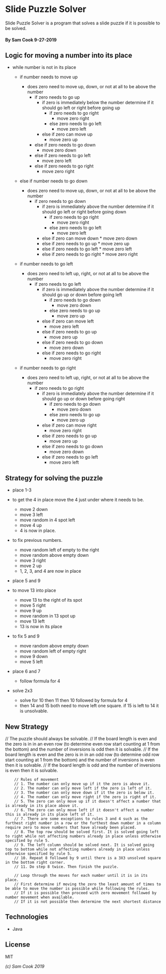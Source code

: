 # Slide Puzzle Solver

Slide Puzzle Solver is a program that solves a slide puzzle if it is possible to be solved.

#### By Sam Cook 9-27-2019

## Logic for moving a number into its place
* while number is not in its place
    * if number needs to move up
        * does zero need to move up, down, or not at all to be above the number
            * if zero needs to go up
                * if zero is immediately below the number determine if it should go left or right before going up
                    * if zero needs to go right
                        * move zero right
                    * else zero needs to go left
                        * move zero left
                * else if zero can move up
                    * move zero up
            * else if zero needs to go down
                * move zero down
            * else if zero needs to go left
                * move zero left
            * else if zero needs to go right
                * move zero right

    * else if number needs to go down
        * does zero need to move up, down, or not at all to be above the number
            * if zero needs to go down
                * if zero is immediately above the number determine if it should go left or right before going down
                    * if zero needs to go right
                        * move zero right
                    * else zero needs to go left
                        * move zero left
                * else if zero can move down
                        * move zero down
                * else if zero needs to go up
                        * move zero up
                * else if zero needs to go left
                        * move zero left
                * else if zero needs to go right
                        * move zero right

    * if number needs to go left
        * does zero need to left up, right, or not at all to be above the number
            * if zero needs to go left
                 * if zero is immediately above the number determine if it should go up or down before going left
                    * if zero needs to go down
                        * move zero down
                    * else zero needs to go up
                        * move zero up
                * else if zero can move left
                    * move zero left
                * else if zero needs to go up
                    * move zero up
                * else if zero needs to go down
                    * move zero down
                * else if zero needs to go right
                    * move zero right


    * if number needs to go right
        * does zero need to left up, right, or not at all to be above the number
            * if zero needs to go right
                * if zero is immediately above the number determine if it should go up or down before going right
                    * if zero needs to go down
                        * move zero down
                    * else zero needs to go up
                        * move zero up
                * else if zero can move right
                    * move zero right
                * else if zero needs to go up
                    * move zero up
                * else if zero needs to go down
                    * move zero down
                * else if zero needs to go left
                    * move zero left

## Strategy for solving the puzzle
* place 1-3

* to get the 4 in place move the 4 just under where it needs to be.
    * move 2 down
    * move 3 left
    * move random in 4 spot left
    * move 4 up
    * 4 is now in place.
* to fix previous numbers.
    * move random left of empty to the right
    * move random above empty down
    * move 3 right
    * move 2 up
    * 1, 2, 3, and 4 are now in place

* place 5 and 9

* to move 13 into place
    * move 13 to the right of its spot
    * move 5 right
    * move 9 up
    * move random in 13 spot up
    * move 13 left
    * 13 is now in its place
* to fix 5 and 9
    * move random above empty down
    * move random left of empty right
    * move 9 down
    * move 5 left

* place 6 and 7
    * follow formula for 4

* solve 2x3
    * solve for 10 then 11 then 10 followed by formula for 4
    * then 14 and 15 both need to move left one square. if 15 is left to 14 it is unsolvable.


## New Strategy

// The puzzle should always be solvable.
        // If the board length is even and the zero is in in an even row (to determine even row start counting at 1 from the bottom) and the number of inversions is odd then it is solvable.
        // If the board length is even and the zero is in in an odd row (to determine odd row start counting at 1 from the bottom) and the number of inversions is even then it is solvable.
        // If the board length is odd and the number of inversions is even then it is solvable.

        // Rules of movement
        // 1. The number can only move up if it the zero is above it.
        // 2. The number can only move left if the zero is left of it.
        // 3. The number can only move down if it the zero is below it.
        // 4. The number can only move right if the zero is right of it.
        // 5. The zero can only move up if it doesn't affect a number that is already in its place above it.
        // 6. The zero can only move left if it doesn't affect a number this is already in its place left of it.
        // 7. There are some exceptions to rules 3 and 4 such as the furthest right number in a row or the furthest down number in a column require zero to move numbers that have already been placed.
        // 8. The top row should be solved first. It is solved going left to right while not affecting numbers already in place unless otherwise specified by rule 5.
        // 9. The left column should be solved next. It is solved going top to bottom while not affecting numbers already in place unless otherwise specified by rule 5.
        // 10. Repeat 8 followed by 9 until there is a 3X3 unsolved square in the bottom right corner.
        // 11. Do step 8 twice. Then finish the puzzle.

        // Loop through the moves for each number until it is in its place.
        // First determine if moving the zero the least amount of times to be able to move the number is possible while following the rules.
        // If it is possible then proceed with zero movement followed by number movement when available.
        // If it is not possible then determine the next shortest distance

## Technologies
  * Java

## License
  MIT

_(c) Sam Cook 2019_

